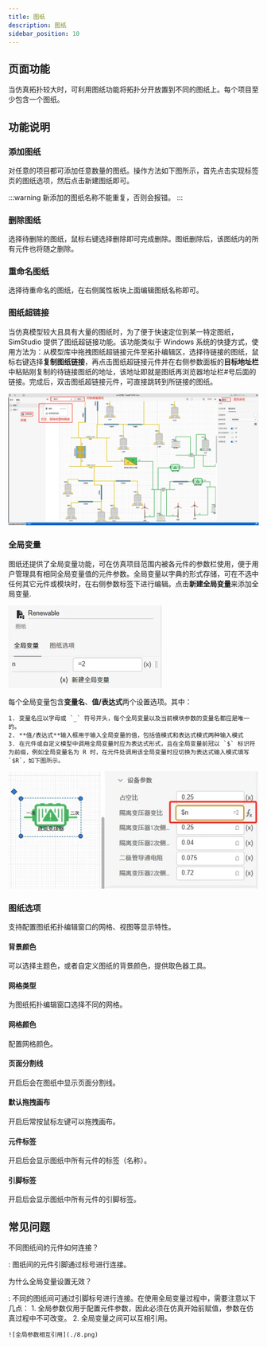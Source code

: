 ```yaml
---
title: 图纸
description: 图纸
sidebar_position: 10
---
```


## 页面功能

当仿真拓扑较大时，可利用图纸功能将拓扑分开放置到不同的图纸上。每个项目至少包含一个图纸。

## 功能说明

### 添加图纸

对任意的项目都可添加任意数量的图纸。操作方法如下图所示，首先点击实现标签页的图纸选项，然后点击新建图纸即可。

:::warning
新添加的图纸名称不能重复，否则会报错。
:::

### 删除图纸

选择待删除的图纸，鼠标右键选择删除即可完成删除。图纸删除后，该图纸内的所有元件也将随之删除。

### 重命名图纸

选择待重命名的图纸，在右侧属性板块上面编辑图纸名称即可。

### 图纸超链接

当仿真模型较大且具有大量的图纸时，为了便于快速定位到某一特定图纸，SimStudio 提供了图纸超链接功能。该功能类似于 Windows 系统的快捷方式，使用方法为：从模型库中拖拽图纸超链接元件至拓扑编辑区，选择待链接的图纸，鼠标右键选择**复制图纸链接**，再点击图纸超链接元件并在右侧参数面板的**目标地址栏**中粘贴刚复制的待链接图纸的地址，该地址即就是图纸再浏览器地址栏#号后面的链接。完成后，双击图纸超链接元件，可直接跳转到所链接的图纸。

![图纸](./canvas.png)

### 全局变量

图纸还提供了全局变量功能，可在仿真项目范围内被各元件的参数栏使用，便于用户管理具有相同全局变量值的元件参数。全局变量以字典的形式存储，可在不选中任何其它元件或模块时，在右侧参数标签下进行编辑。点击**新建全局变量**来添加全局变量.

![全局变量](./variable.png)

每个全局变量包含**变量名**、**值/表达式**两个设置选项。其中：

    1. 变量名应以字母或 `_` 符号开头，每个全局变量以及当前模块参数的变量名都应是唯一的。
    2. **值/表达式**输入框用于输入全局变量的值，包括值模式和表达式模式两种输入模式
    3. 在元件或自定义模型中调用全局变量时应为表达式形式，且在全局变量前冠以 `$` 标识符为前缀，例如全局变量名为 R 时，在元件处调用该全局变量时应切换为表达式输入模式填写`$R`，如下图所示。
   
![全局变量调用](./calling.png)



### 图纸选项

支持配置图纸拓扑编辑窗口的网格、视图等显示特性。

#### 背景颜色

可以选择主题色，或者自定义图纸的背景颜色，提供取色器工具。

#### 网格类型

为图纸拓扑编辑窗口选择不同的网格。

#### 网格颜色

配置网格颜色。

#### 页面分割线

开启后会在图纸中显示页面分割线。

#### 默认拖拽画布

开启后常按鼠标左键可以拖拽画布。

#### 元件标签

开启后会显示图纸中所有元件的标签（名称）。

#### 引脚标签

开启后会显示图纸中所有元件的引脚标签。

## 常见问题

不同图纸间的元件如何连接？

:   图纸间的元件引脚通过标号进行连接。

为什么全局变量设置无效？

:   不同的图纸间可通过引脚标号进行连接。在使用全局变量过程中，需要注意以下几点：
    1. 全局参数仅用于配置元件参数，因此必须在仿真开始前赋值，参数在仿真过程中不可改变。
    2. 全局变量之间可以互相引用。
    
    ![全局参数相互引用](./8.png)



